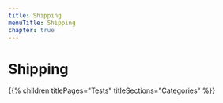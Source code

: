 ```yaml
---
title: Shipping
menuTitle: Shipping
chapter: true
---
```


# Shipping

{{% children titlePages="Tests" titleSections="Categories" %}}
